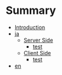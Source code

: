 # Summary

- [Introduction](README.md)
- [ja]()
  - [Server Side](server/README.md)
    - [test](docs/child.md)
  - [Client Side](server/README.md)
    - [test](docs/child.md)
- [en]()
